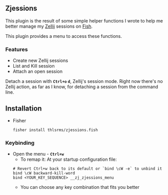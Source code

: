 ## Zjessions
This plugin is the result of some simple helper functions I wrote to help me better manage my [Zellij](https://github.com/zellij-org/zellij) sessions on [Fish](https://github.com/fish-shell/fish-shell).


This plugin provides a menu to access these functions.

### Features
- Create new Zellij sessions
- List and Kill session
- Attach an open session


Detach a session with **`Ctrl+o` `d`**, Zellij's session mode.
Right now there's no Zellij action, as far as I know, for detaching a session from the command line.

## Installation
 - Fisher
    ```fish
    fisher install thlsrms/zjessions.fish
    ```

### Keybinding
 - Open the menu - **`Ctrl+w`**
    - To remap it: At your startup configuration file:
    ```fish
    # Revert Ctrl+w back to its default or `bind \cW -e` to unbind it
    bind \cW backward-kill-word
    bind <YOUR_KEY_SEQUENCE> __zj_zjessions_menu
    ```
	- You can choose any key combination that fits you better
